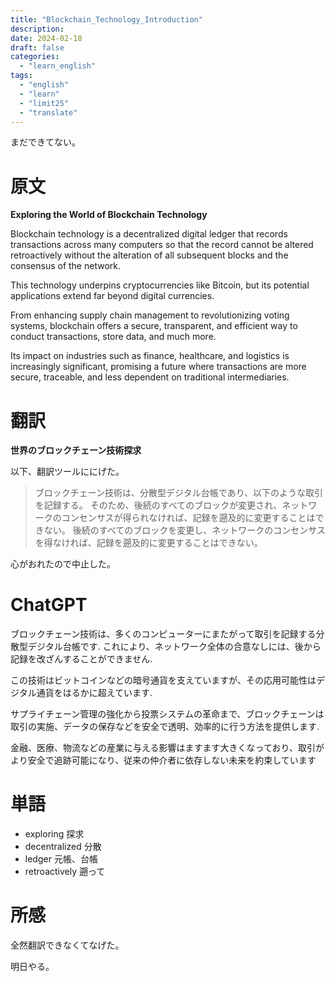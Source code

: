 ```yaml
---
title: "Blockchain_Technology_Introduction"
description:
date: 2024-02-18
draft: false
categories:
  - "learn_english"
tags:
  - "english"
  - "learn"
  - "limit25"
  - "translate"
---
```


まだできてない。

# 原文

**Exploring the World of Blockchain Technology**

Blockchain technology is a decentralized digital ledger that records transactions across
many computers so that the record cannot be altered retroactively without
the alteration of all subsequent blocks and the consensus of the network.

This technology underpins cryptocurrencies like Bitcoin,
but its potential applications extend far beyond digital currencies.

From enhancing supply chain management to revolutionizing voting systems,
blockchain offers a secure, transparent, and efficient way to conduct transactions, store data, and much more.

Its impact on industries such as finance, healthcare, and logistics is increasingly significant,
promising a future where transactions are more secure, traceable, and less dependent on traditional intermediaries.

# 翻訳

**世界のブロックチェーン技術探求**

以下、翻訳ツールににげた。

> ブロックチェーン技術は、分散型デジタル台帳であり、以下のような取引を記録する。
> そのため、後続のすべてのブロックが変更され、ネットワークのコンセンサスが得られなければ、記録を遡及的に変更することはできない。
> 後続のすべてのブロックを変更し、ネットワークのコンセンサスを得なければ、記録を遡及的に変更することはできない。

心がおれたので中止した。

# ChatGPT

ブロックチェーン技術は、多くのコンピューターにまたがって取引を記録する分散型デジタル台帳です.
これにより、ネットワーク全体の合意なしには、後から記録を改ざんすることができません.

この技術はビットコインなどの暗号通貨を支えていますが、その応用可能性はデジタル通貨をはるかに超えています.

サプライチェーン管理の強化から投票システムの革命まで、ブロックチェーンは取引の実施、データの保存などを安全で透明、効率的に行う方法を提供します.

金融、医療、物流などの産業に与える影響はますます大きくなっており、取引がより安全で追跡可能になり、従来の仲介者に依存しない未来を約束しています

# 単語

- exploring 探求
- decentralized 分散
- ledger 元帳、台帳
- retroactively 遡って

# 所感

全然翻訳できなくてなげた。

明日やる。
